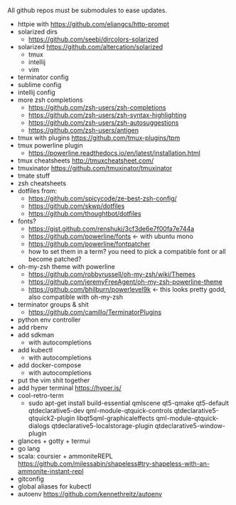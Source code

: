 All github repos must be submodules to ease updates.

* httpie with https://github.com/eliangcs/http-prompt
* solarized dirs
    - https://github.com/seebi/dircolors-solarized
* solarized https://github.com/altercation/solarized
    - tmux
    - intellij
    - vim
* terminator config
* sublime config
* intellij config
* more zsh completions
    - https://github.com/zsh-users/zsh-completions
    - https://github.com/zsh-users/zsh-syntax-highlighting
    - https://github.com/zsh-users/zsh-autosuggestions
    - https://github.com/zsh-users/antigen
* tmux with plugins https://github.com/tmux-plugins/tpm
* tmux powerline plugin
    - https://powerline.readthedocs.io/en/latest/installation.html
* tmux cheatsheets http://tmuxcheatsheet.com/
* tmuxinator https://github.com/tmuxinator/tmuxinator
* tmate stuff
* zsh cheatsheets
* dotfiles from:
    - https://github.com/spicycode/ze-best-zsh-config/
    - https://github.com/skwp/dotfiles
    - https://github.com/thoughtbot/dotfiles
* fonts?
    - https://gist.github.com/renshuki/3cf3de6e7f00fa7e744a
    - https://github.com/powerline/fonts <- with ubuntu mono
    - https://github.com/powerline/fontpatcher
    - how to set them in a term? you need to pick a compatible font or all become patched?
* oh-my-zsh theme with powerline
    - https://github.com/robbyrussell/oh-my-zsh/wiki/Themes
    - https://github.com/jeremyFreeAgent/oh-my-zsh-powerline-theme
    - https://github.com/bhilburn/powerlevel9k <- this looks pretty godd, also compatible with oh-my-zsh
* terminator groups & shit
    - https://github.com/camillo/TerminatorPlugins
* python env controller
* add rbenv
* add sdkman
    - with autocompletions
* add kubectl
    - with autocompletions
* add docker-compose
    - with autocompletions
* put the vim shit together
* add hyper terminal https://hyper.is/
* cool-retro-term
    - sudo apt-get install build-essential qmlscene qt5-qmake qt5-default qtdeclarative5-dev qml-module-qtquick-controls qtdeclarative5-qtquick2-plugin libqt5qml-graphicaleffects qml-module-qtquick-dialogs qtdeclarative5-localstorage-plugin qtdeclarative5-window-plugin
* glances + gotty + termui
* go lang
* scala: coursier + ammoniteREPL https://github.com/milessabin/shapeless#try-shapeless-with-an-ammonite-instant-repl
* gitconfig
* global aliases for kubectl
* autoenv https://github.com/kennethreitz/autoenv
